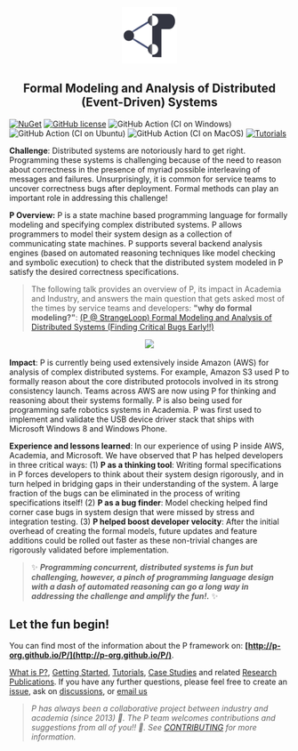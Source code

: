 <div align="center">
  <img src="Icon/icon.png" width="20%">
  <h2>Formal Modeling and Analysis of Distributed (Event-Driven) Systems </h2>
</div>

[![NuGet](https://img.shields.io/nuget/v/p.svg)](https://www.nuget.org/packages/P/)
[![GitHub license](https://img.shields.io/badge/license-MIT-blue.svg)](https://raw.githubusercontent.com/p-org/P/master/LICENSE.txt)
![GitHub Action (CI on Windows)](https://github.com/p-org/P/workflows/CI%20on%20Windows/badge.svg)
![GitHub Action (CI on Ubuntu)](https://github.com/p-org/P/workflows/CI%20on%20Ubuntu/badge.svg)
![GitHub Action (CI on MacOS)](https://github.com/p-org/P/workflows/CI%20on%20MacOS/badge.svg)
[![Tutorials](https://github.com/p-org/P/actions/workflows/tutorials.yml/badge.svg)](https://github.com/p-org/P/actions/workflows/tutorials.yml)

**Challenge**: 
Distributed systems are notoriously hard to get right. Programming these systems is challenging because of the need to reason about correctness in the presence of myriad possible interleaving of messages and failures. Unsurprisingly, it is common for service teams to uncover correctness bugs after deployment. Formal methods can play an important role in addressing this challenge!


**P Overview:** 
P is a state machine based programming language for formally modeling and specifying complex
distributed systems. P allows programmers to model their system design as a collection of
communicating state machines. P supports several backend analysis engines
(based on automated reasoning techniques like model
checking and symbolic execution) to check that the distributed system modeled in P
satisfy the desired correctness specifications.

> The following talk provides an overview of P, its impact in Academia and Industry, and answers the main question that gets asked most of the times by service teams and developers: **"why do formal modeling?"**:
[(P @ StrangeLoop) Formal Modeling and Analysis of Distributed Systems (Finding Critical Bugs Early!!)](https://www.youtube.com/watch?v=5YjsSDDWFDY)

<div align="center">
      <a href="https://www.youtube.com/watch?v=5YjsSDDWFDY">
         <img src="https://img.youtube.com/vi/5YjsSDDWFDY/0.jpg" style="width:40%;">
      </a>
</div>

**Impact**: P is currently being used extensively inside Amazon (AWS) for analysis of complex distributed systems. For example, Amazon S3 used P to formally reason about the core distributed protocols involved in its strong consistency launch. Teams across AWS are now using P for thinking and reasoning about their systems formally. P is also being used for programming safe robotics systems in Academia. P was first used to implement and validate the USB device driver stack that ships with Microsoft Windows 8 and Windows Phone.

**Experience and lessons learned**:
In our experience of using P inside AWS, Academia, and Microsoft. We have observed that P has helped developers in three critical ways: (1) **P as a thinking tool**: Writing formal specifications in P forces developers to think about their system design rigorously, and in turn helped in bridging gaps in their understanding of the system. A large fraction of the bugs can be eliminated in the process of writing specifications itself! (2) **P as a bug finder**: Model checking helped find corner case bugs in system design that were missed by stress and integration testing. (3) **P helped boost developer velocity**: After the initial overhead of creating the formal models, future updates and feature additions could be rolled out faster as these non-trivial changes are rigorously validated before implementation.

> :sparkles: **_Programming concurrent, distributed systems is fun but challenging, however, a pinch of programming language design with a dash of automated reasoning can go a long way in addressing the challenge and amplify the fun!._** :sparkles:



## Let the fun begin!

You can find most of the information about the P framework on: **[http://p-org.github.io/P/](http://p-org.github.io/P/)**.

[What is P?](http://p-org.github.io/P/whatisP/), [Getting Started](http://p-org.github.io/P/getstarted/install/), [Tutorials](http://p-org.github.io/P/tutsoutline/), [Case Studies](http://p-org.github.io/P/casestudies/) and related [Research Publications](http://p-org.github.io/P/publications/).
If you have any further questions, please feel free to create an [issue](https://github.com/p-org/P/issues), ask on
[discussions](https://github.com/p-org/P/discussions), or [email us](mailto:ankushdesai@gmail.com)


> _P has always been a collaborative project between industry and academia (since 2013) :drum:. The P team welcomes contributions and suggestions from all of you!! :punch:. See [CONTRIBUTING](CONTRIBUTING.md) for more information._







